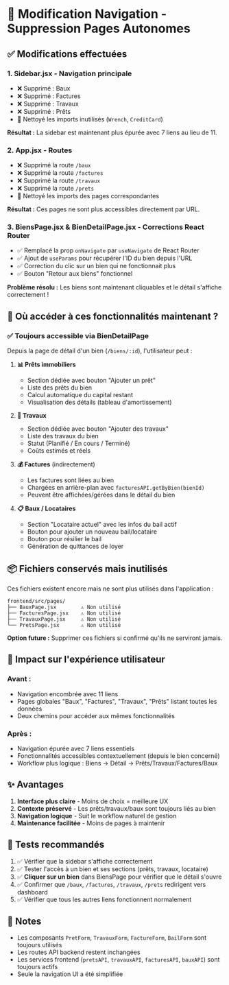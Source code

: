 # 📝 Modification Navigation - Suppression Pages Autonomes

## ✅ Modifications effectuées

### 1. **Sidebar.jsx** - Navigation principale
- ❌ Supprimé : Baux
- ❌ Supprimé : Factures
- ❌ Supprimé : Travaux  
- ❌ Supprimé : Prêts
- 🧹 Nettoyé les imports inutilisés (`Wrench`, `CreditCard`)

**Résultat :** La sidebar est maintenant plus épurée avec 7 liens au lieu de 11.

### 2. **App.jsx** - Routes
- ❌ Supprimé la route `/baux`
- ❌ Supprimé la route `/factures`
- ❌ Supprimé la route `/travaux`
- ❌ Supprimé la route `/prets`
- 🧹 Nettoyé les imports des pages correspondantes

**Résultat :** Ces pages ne sont plus accessibles directement par URL.

### 3. **BiensPage.jsx & BienDetailPage.jsx** - Corrections React Router
- ✅ Remplacé la prop `onNavigate` par `useNavigate` de React Router
- ✅ Ajout de `useParams` pour récupérer l'ID du bien depuis l'URL
- ✅ Correction du clic sur un bien qui ne fonctionnait plus
- ✅ Bouton "Retour aux biens" fonctionnel

**Problème résolu :** Les biens sont maintenant cliquables et le détail s'affiche correctement !

## 🎯 Où accéder à ces fonctionnalités maintenant ?

### ✅ Toujours accessible via **BienDetailPage**

Depuis la page de détail d'un bien (`/biens/:id`), l'utilisateur peut :

1. **📊 Prêts immobiliers**
   - Section dédiée avec bouton "Ajouter un prêt"
   - Liste des prêts du bien
   - Calcul automatique du capital restant
   - Visualisation des détails (tableau d'amortissement)

2. **🔧 Travaux**
   - Section dédiée avec bouton "Ajouter des travaux"
   - Liste des travaux du bien
   - Statut (Planifié / En cours / Terminé)
   - Coûts estimés et réels

3. **💰 Factures** (indirectement)
   - Les factures sont liées au bien
   - Chargées en arrière-plan avec `facturesAPI.getByBien(bienId)`
   - Peuvent être affichées/gérées dans le détail du bien

4. **📋 Baux / Locataires**
   - Section "Locataire actuel" avec les infos du bail actif
   - Bouton pour ajouter un nouveau bail/locataire
   - Bouton pour résilier le bail
   - Génération de quittances de loyer

## 📦 Fichiers conservés mais inutilisés

Ces fichiers existent encore mais ne sont plus utilisés dans l'application :

```
frontend/src/pages/
├── BauxPage.jsx        ⚠️ Non utilisé
├── FacturesPage.jsx    ⚠️ Non utilisé
├── TravauxPage.jsx     ⚠️ Non utilisé
└── PretsPage.jsx       ⚠️ Non utilisé
```

**Option future :** Supprimer ces fichiers si confirmé qu'ils ne serviront jamais.

## 🔄 Impact sur l'expérience utilisateur

### Avant :
- Navigation encombrée avec 11 liens
- Pages globales "Baux", "Factures", "Travaux", "Prêts" listant toutes les données
- Deux chemins pour accéder aux mêmes fonctionnalités

### Après :
- Navigation épurée avec 7 liens essentiels
- Fonctionnalités accessibles contextuellement (depuis le bien concerné)
- Workflow plus logique : Biens → Détail → Prêts/Travaux/Factures/Baux

## ✨ Avantages

1. **Interface plus claire** - Moins de choix = meilleure UX
2. **Contexte préservé** - Les prêts/travaux/baux sont toujours liés au bien
3. **Navigation logique** - Suit le workflow naturel de gestion
4. **Maintenance facilitée** - Moins de pages à maintenir

## 🧪 Tests recommandés

1. ✅ Vérifier que la sidebar s'affiche correctement
2. ✅ Tester l'accès à un bien et ses sections (prêts, travaux, locataire)
3. ✅ **Cliquer sur un bien** dans BiensPage pour vérifier que le détail s'ouvre
4. ✅ Confirmer que `/baux`, `/factures`, `/travaux`, `/prets` redirigent vers dashboard
5. ✅ Vérifier que tous les autres liens fonctionnent normalement

## 📌 Notes

- Les composants `PretForm`, `TravauxForm`, `FactureForm`, `BailForm` sont toujours utilisés
- Les routes API backend restent inchangées
- Les services frontend (`pretsAPI`, `travauxAPI`, `facturesAPI`, `bauxAPI`) sont toujours actifs
- Seule la navigation UI a été simplifiée
